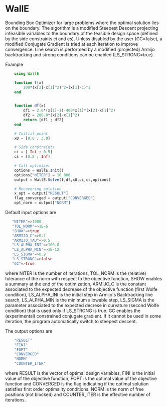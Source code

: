 # WallE
Bounding Box Optimizer for large problems where the optimal solution lies on the boundary. The algorithm is a modified Steepest Descent projecting infeasible variables to the boundary of the feasible design space (defined by the side constraints ci and cs). Unless disabled by the user (GC=false), a modified Conjugate Gradient is tried at each iteration to improve convergence. Line search is performed by a modified (projected) Armijo backtracking and strong conditions can be enabled (LS_STRONG=true). 

Example

```julia
    using WallE

    function f(x) 
        100*(x[2]-x[1]^2)^2+(x[1]-1)^2
    end

       
    function df(x)
        df1 = 2.0*(x[1]-1)-400*x[1]*(x[2]-x[1]^2)
        df2 = 200.0*(x[2]-x[1]^2)
        return [df1 ; df2]
    end

    # Initial point
    x0 = [0.0 ; 3.0]

    # Side constraints
    ci = [-Inf ; 0.5]
    cs = [0.8 ; Inf] 

    # Call optimizer
    options = WallE.Init()
    options["NITER"] = 10_000
    output = WallE.Solve(f,df,x0,ci,cs,options)

    # Recovering solution
    x_opt = output["RESULT"]
    flag_converged = output["CONVERGED"]
    opt_norm = output["NORM"]

```

Default input options are

```julia
   "NITER"=>1000
   "TOL_NORM"=>1E-6
   "SHOW"=>true
   "ARMIJO_C"=>0.1
   "ARMIJO_TAU"=>0.5
   "LS_ALPHA_INI"=>100.0
   "LS_ALPHA_MIN"=>1E-12
   "LS_SIGMA"=>0.9
   "LS_STRONG"=>false
   "GC"=>true

```
where NITER is the number of iterations, TOL_NORM is the (relative) tolerance of the norm with respect to the objective function, SHOW enables a summary at the end of the optimization, ARMIJO_C is the constant associated to the expected decrease of the objective function (first  Wolfe condition), LS_ALPHA_INI is the initial step in Armijo's Backtracking line search, LS_ALPHA_MIN is the minimum allowable step, LS_SIGMA is the parameter associated to the expected decrese in curvature (second Wolfe condition) that is used only if LS_STRONG is true. GC enables the (experimental) constrained conjugate gradient. If it cannot be used in some iteration, the program automatically switch to steepest descent.

The output options are

```julia
    "RESULT"
    "FINI"
    "FOPT"
    "CONVERGED"
    "NORM"
    "COUNTER_ITER"

```
where RESULT is the vector of optimal design variables, FINI is the initial value of the objective function, FOPT is the optimal value of the objective function and CONVERGED is the flag indicating if the optimal solution satisfies first order optimality conditions. NORM is the norm of free positions (not blocked) and COUNTER_ITER
is the effective number of iterations.

